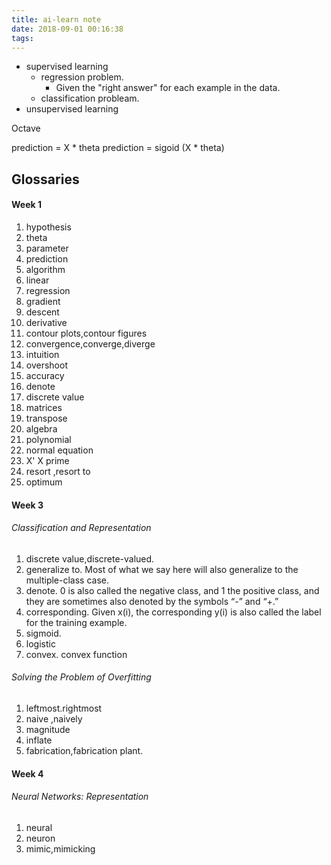 ```yaml
---
title: ai-learn note
date: 2018-09-01 00:16:38
tags:
---
```



+ supervised learning
  + regression problem.
    + Given the "right answer" for each example in the data.
  + classification probleam.
+ unsupervised learning

Octave


prediction = X * theta
prediction = sigoid (X * theta)

## Glossaries ##

#### Week 1 ####
1. hypothesis
2. theta
3. parameter
4. prediction
5. algorithm
6. linear
7. regression
8. gradient
9. descent
10. derivative
11. contour plots,contour figures
12. convergence,converge,diverge
13. intuition
14. overshoot
15. accuracy
16. denote
17. discrete value
18. matrices
19. transpose
20. algebra
21. polynomial
22. normal equation
23. X' X prime
24. resort ,resort to
25. optimum


#### Week 3 ####
###### Classification and Representation ######
1. discrete value,discrete-valued.
2. generalize to. Most of what we say here will also generalize to the multiple-class case.
3. denote. 0 is also called the negative class, and 1 the positive class, and they are sometimes also denoted by the symbols “-” and “+.”
4. corresponding. Given x(i), the corresponding y(i)  is also called the label for the training example.
5. sigmoid.
6. logistic
7. convex. convex function

###### Solving the Problem of Overfitting ######
1. leftmost.rightmost
2. naive ,naively
3. magnitude
4. inflate
5. fabrication,fabrication plant.

#### Week 4 ####
###### Neural Networks: Representation ######
1. neural
2. neuron
3. mimic,mimicking
